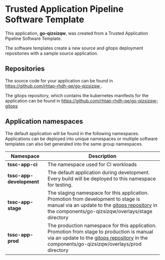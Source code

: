 # Trusted Application Pipeline Software Template

This application, **go-qizsizqw**, was created from a Trusted Application Pipeline Software Template.

The software templates create a new source and gitops deployment repositories with a sample source application. 

## Repositories

The source code for your application can be found in [https://github.com/rhtap-rhdh-qe/go-qizsizqw ](https://github.com/rhtap-rhdh-qe/go-qizsizqw ).
 
The gitops repository, which contains the kubernetes manifests for the application can be found in 
[https://github.com/rhtap-rhdh-qe/go-qizsizqw-gitops ](https://github.com/rhtap-rhdh-qe/go-qizsizqw-gitops ) 

## Application namespaces 

The default application will be found in the following namespaces. Applications can be deployed into unique namespaces or multiple software templates can also bet generated into the same group namespaces.  

|  Namespace   |  Description   |  
| -------- | -------- |
| **tssc-app-ci** | The namespace used for CI workloads |
| **tssc-app-development** | The default application during development. Every build will be deployed to this namespace for testing. |
| **tssc-app-stage** | The staging namespace for this application. Promotion from development to stage is manual via an update to the [gitops repository](https://github.com/rhtap-rhdh-qe/go-qizsizqw-gitops ) in the components/go-qizsizqw/overlays/stage directory |
| **tssc-app-prod** | The production namespace for this application. Promotion from stage to production is manual via an update to the [gitops repository](https://github.com/rhtap-rhdh-qe/go-qizsizqw-gitops ) in the components/go-qizsizqw/overlays/prod directory |